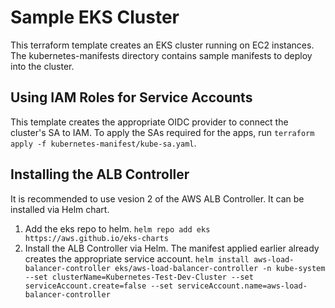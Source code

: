 # Sample EKS Cluster

This terraform template creates an EKS cluster running on EC2 instances. The kubernetes-manifests directory contains sample manifests to deploy into the cluster.

## Using IAM Roles for Service Accounts

This template creates the appropriate OIDC provider to connect the cluster's SA to IAM. To apply the SAs required for the apps, run `terraform apply -f kubernetes-manifest/kube-sa.yaml`.

## Installing the ALB Controller

It is recommended to use vesion 2 of the AWS ALB Controller. It can be installed via Helm chart.

1. Add the eks repo to helm. `helm repo add eks https://aws.github.io/eks-charts`
2. Install the ALB Controller via Helm. The manifest applied earlier already creates the appropriate service account. `helm install aws-load-balancer-controller eks/aws-load-balancer-controller -n kube-system --set clusterName=Kubernetes-Test-Dev-Cluster --set serviceAccount.create=false --set serviceAccount.name=aws-load-balancer-controller`